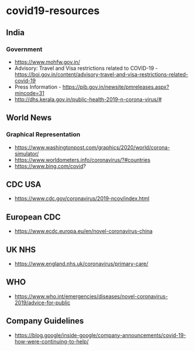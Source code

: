 # covid19-resources

## India
### Government
- https://www.mohfw.gov.in/
- Advisory: Travel and Visa restrictions related to COVID-19 - https://boi.gov.in/content/advisory-travel-and-visa-restrictions-related-covid-19
- Press Information - https://pib.gov.in/newsite/pmreleases.aspx?mincode=31
- http://dhs.kerala.gov.in/public-health-2019-n-corona-virus/#



## World News 
### Graphical Representation
- https://www.washingtonpost.com/graphics/2020/world/corona-simulator/
- https://www.worldometers.info/coronavirus/?#countries
- https://www.bing.com/covid?

## CDC USA

- https://www.cdc.gov/coronavirus/2019-ncov/index.html

## European CDC

- https://www.ecdc.europa.eu/en/novel-coronavirus-china

## UK NHS 

- https://www.england.nhs.uk/coronavirus/primary-care/

## WHO

- https://www.who.int/emergencies/diseases/novel-coronavirus-2019/advice-for-public

## Company Guidelines
- https://blog.google/inside-google/company-announcements/covid-19-how-were-continuing-to-help/
